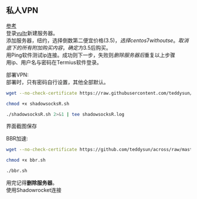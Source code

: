 ## 私人VPN
[参考](https://github.com/yukaiji/buildVpn)  
登录[vultr](www.vultr.com)新建服务器。  
添加服务器，纽约，选择倒数第二便宜价格(3.5$)，选择centos7withoutse。  
取消底下的所有附加购买内容，确定为3.5$后购买。  
用Ping软件测试ip连接。成功则下一步，失败则*删除服务器后*重复以上步骤  
用ip、用户名与密码在Termius软件登录。

部署VPN:  
部署时，只有密码自行设置，其他全部默认。  
```zsh
wget --no-check-certificate https://raw.githubusercontent.com/teddysun/shadowsocks_install/master/shadowsocksR.sh
```
```zsh
chmod +x shadowsocksR.sh
```
```zsh
./shadowsocksR.sh 2>&1 | tee shadowsocksR.log
```
界面截图保存  

BBR加速:  
```zsh
wget --no-check-certificate https://github.com/teddysun/across/raw/master/bbr.sh
```
```zsh
chmod +x bbr.sh
```
```zsh
./bbr.sh
```
用完记得**删除服务器**。  
使用Shadowrocket连接
